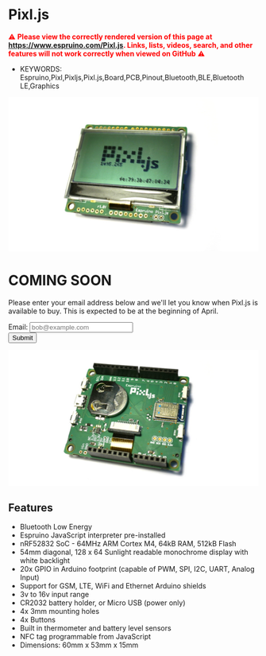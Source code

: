 <!--- Copyright (c) 2016 Gordon Williams, Pur3 Ltd. See the file LICENSE for copying permission. -->
Pixl.js
=======

<span style="color:red">:warning: **Please view the correctly rendered version of this page at https://www.espruino.com/Pixl.js. Links, lists, videos, search, and other features will not work correctly when viewed on GitHub** :warning:</span>

* KEYWORDS: Espruino,Pixl,Pixljs,Pixl.js,Board,PCB,Pinout,Bluetooth,BLE,Bluetooth LE,Graphics

![Pixl.js](Pixl.js/board.jpg)

# COMING SOON

Please enter your email address below and we'll let you know when Pixl.js
is available to buy. This is expected to be at the beginning of April.

<form action="https://docs.google.com/forms/d/e/1FAIpQLSecLWXsbe8Oc9B62V1WkmDfoYxIMvPoXw4fCg33ZdBb_RTcjw/formResponse" target="_blank" method="POST" class="form-inline" role="form">
  <div class="form-group ">
    <label for="exampleInputEmail1">Email:</label>
    <input type="email" name="emailAddress" value="" class="form-control" placeholder="bob@example.com" style="width: 200px;"/>
  </div>
  <button type="submit" class="btn btn-primary">Submit</button>
</form>

![Pixl.js](Pixl.js/back.jpg)

Features
--------

* Bluetooth Low Energy
* Espruino JavaScript interpreter pre-installed
* nRF52832 SoC - 64MHz ARM Cortex M4, 64kB RAM, 512kB Flash
* 54mm diagonal, 128 x 64 Sunlight readable monochrome display with white backlight
* 20x GPIO in Arduino footprint (capable of PWM, SPI, I2C, UART, Analog Input)
* Support for GSM, LTE, WiFi and Ethernet Arduino shields
* 3v to 16v input range
* CR2032 battery holder, or Micro USB (power only)
* 4x 3mm mounting holes
* 4x Buttons
* Built in thermometer and battery level sensors
* NFC tag programmable from JavaScript
* Dimensions: 60mm x 53mm x 15mm
